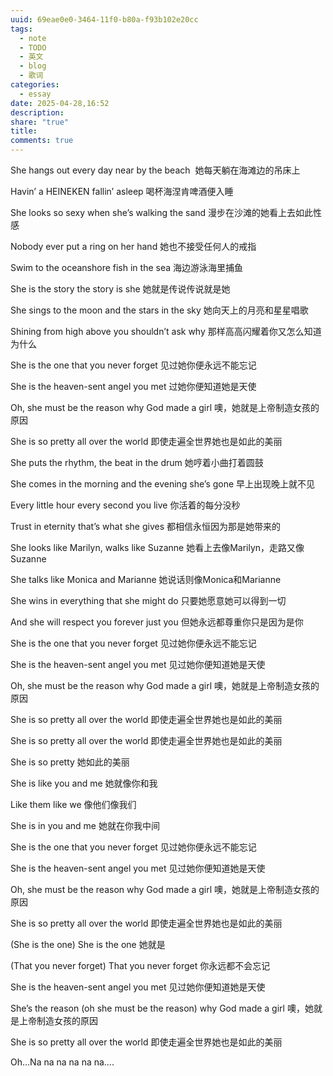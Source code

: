 ```yaml
---
uuid: 69eae0e0-3464-11f0-b80a-f93b102e20cc
tags:
  - note
  - TODO
  - 英文
  - blog
  - 歌词
categories:
  - essay
date: 2025-04-28,16:52
description: 
share: "true"
title: 
comments: true
---
```


She hangs out every day near by the beach 
她每天躺在海滩边的吊床上

Havin’ a HEINEKEN fallin’ asleep
喝杯海涅肯啤酒便入睡

She looks so sexy when she’s walking the sand
漫步在沙滩的她看上去如此性感

Nobody ever put a ring on her hand
她也不接受任何人的戒指

Swim to the oceanshore fish in the sea
海边游泳海里捕鱼

She is the story the story is she
她就是传说传说就是她

She sings to the moon and the stars in the sky
她向天上的月亮和星星唱歌

Shining from high above you shouldn’t ask why
那样高高闪耀着你又怎么知道为什么

She is the one that you never forget
见过她你便永远不能忘记

She is the heaven-sent angel you met
过她你便知道她是天使

Oh, she must be the reason why God made a girl
噢，她就是上帝制造女孩的原因

She is so pretty all over the world
即使走遍全世界她也是如此的美丽

She puts the rhythm, the beat in the drum
她哼着小曲打着圆鼓

She comes in the morning and the evening she’s gone
早上出现晚上就不见

Every little hour every second you live
你活着的每分没秒

Trust in eternity that’s what she gives
都相信永恒因为那是她带来的

She looks like Marilyn, walks like Suzanne
她看上去像Marilyn，走路又像Suzanne

She talks like Monica and Marianne
她说话则像Monica和Marianne

She wins in everything that she might do
只要她愿意她可以得到一切

And she will respect you forever just you
但她永远都尊重你只是因为是你

She is the one that you never forget
见过她你便永远不能忘记

She is the heaven-sent angel you met
见过她你便知道她是天使

Oh, she must be the reason why God made a girl
噢，她就是上帝制造女孩的原因

She is so pretty all over the world
即使走遍全世界她也是如此的美丽

She is so pretty all over the world
即使走遍全世界她也是如此的美丽

She is so pretty
她如此的美丽

She is like you and me
她就像你和我

Like them like we
像他们像我们

She is in you and me
她就在你我中间

She is the one that you never forget
见过她你便永远不能忘记

She is the heaven-sent angel you met
见过她你便知道她是天使

Oh, she must be the reason why God made a girl
噢，她就是上帝制造女孩的原因

She is so pretty all over the world
即使走遍全世界她也是如此的美丽

(She is the one) She is the one
她就是

(That you never forget) That you never forget
你永远都不会忘记

She is the heaven-sent angel you met
见过她你便知道她是天使

She’s the reason (oh she must be the reason) why God made a girl
噢，她就是上帝制造女孩的原因

She is so pretty all over the world
即使走遍全世界她也是如此的美丽

Oh...Na na na na na na….
